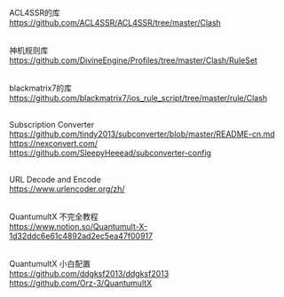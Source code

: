 </br>ACL4SSR的库
</br>https://github.com/ACL4SSR/ACL4SSR/tree/master/Clash

</br>神机规则库
</br>https://github.com/DivineEngine/Profiles/tree/master/Clash/RuleSet

</br>blackmatrix7的库
</br>https://github.com/blackmatrix7/ios_rule_script/tree/master/rule/Clash

</br>Subscription Converter
</br>https://github.com/tindy2013/subconverter/blob/master/README-cn.md
</br>https://nexconvert.com/
</br>https://github.com/SleepyHeeead/subconverter-config

</br>URL Decode and Encode
</br>https://www.urlencoder.org/zh/

</br>QuantumultX 不完全教程
</br>https://www.notion.so/Quantumult-X-1d32ddc6e61c4892ad2ec5ea47f00917

</br>QuantumultX 小白配置
</br>https://github.com/ddgksf2013/ddgksf2013
</br>https://github.com/Orz-3/QuantumultX

